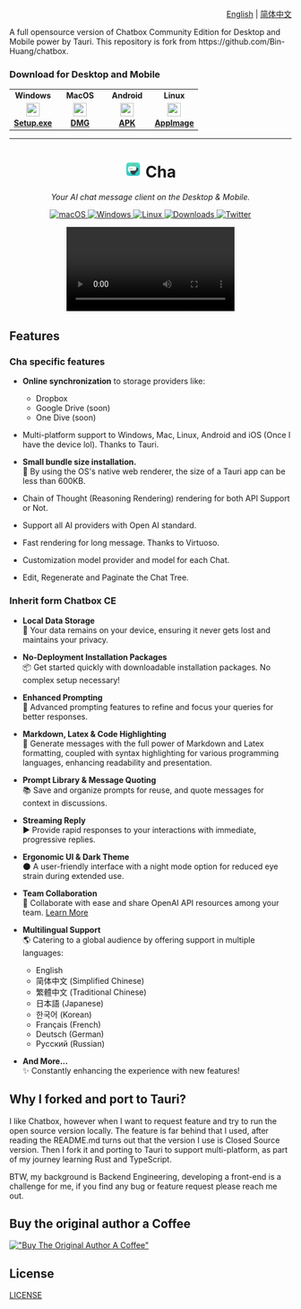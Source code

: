 <p align="right">
  <a href="README.md">English</a> |
  <a href="./doc/README-CN.md">简体中文</a>
</p>
A full opensource version of Chatbox Community Edition for Desktop and Mobile power by Tauri. 
This repository is fork from https://github.com/Bin-Huang/chatbox.

### Download for Desktop and Mobile

<table style="width: 100%">
  <tr>
    <td width="25%" align="center">
      <b>Windows</b>
    </td>
    <td width="25%" align="center">
      <b>MacOS</b>
    </td>
    <td width="25%" align="center">
      <b>Android</b>
    </td>
    <td width="25%" align="center">
      <b>Linux</b>
    </td>
  </tr>
  <tr style="text-align: center">
    <td align="center" valign="middle">
      <a href='https://github.com/adzimzf/cha/releases/download/v1.0.3/Cha_1.0.3.exe'>
        <img src='./doc/statics/windows.png' style="height:24px; width: 24px" />
        <br />
        <b>Setup.exe</b>
      </a>
    </td>
    <td align="center" valign="middle">
      <a href='https://github.com/adzimzf/cha/releases/download/v1.0.3/Cha_1.0.3_x64.dmg'>
        <img src='./doc/statics/mac.png' style="height:24px; width: 24px" />
        <br />
        <b>DMG</b> 
      </a>
    </td>
    <td align="center" valign="middle">
      <a href='https://github.com/adzimzf/cha/releases/download/v1.0.3/Cha_1.0.3.apk'>
        <img src='./doc/statics/android.png' style="height:24px; width: 24px" />
        <br />
        <b>APK</b>
      </a>
    </td>
    <td align="center" valign="middle">
      <a href='https://github.com/adzimzf/cha/releases/download/v1.0.3/Cha_1.0.3.dpkg'>
        <img src='./doc/statics/linux.png' style="height:24px; width: 24px" />
        <br />
        <b>AppImage</b>
      </a>
    </td>
  </tr>
</table>

---

<h1 align="center">
<img src='./doc/statics/icon.png' width='30'>
<span>
    Cha 
</span>
</h1>
<p align="center">
    <em>Your AI chat message client on the Desktop & Mobile.</em>
</p>

<p align="center">
<a href="https://github.com/Bin-Huang/chatbox/releases" target="_blank">
<img alt="macOS" src="https://img.shields.io/badge/-macOS-black?style=flat-square&logo=apple&logoColor=white" />
</a>
<a href="https://github.com/Bin-Huang/chatbox/releases" target="_blank">
<img alt="Windows" src="https://img.shields.io/badge/-Windows-blue?style=flat-square&logo=windows&logoColor=white" />
</a>
<a href="https://github.com/Bin-Huang/chatbox/releases" target="_blank">
<img alt="Linux" src="https://img.shields.io/badge/-Linux-yellow?style=flat-square&logo=linux&logoColor=white" />
</a>
<a href="https://github.com/Bin-Huang/chatbox/releases" target="_blank">
<img alt="Downloads" src="https://img.shields.io/github/downloads/Bin-Huang/chatbox/total.svg?style=flat" />
</a>
<a href="https://twitter.com/benn_huang" target="_blank">
<img alt="Twitter" src="https://img.shields.io/badge/follow-benn_huang-blue?style=flat&logo=Twitter" />
</a>
</p>

<p align="center">
<video src="https://github.com/user-attachments/assets/e8ff2ec8-e82f-4700-ba87-570d1237e480" controls="controls" style="max-width: 300px;"></video>
</p>

## Features

### Cha specific features
-   **Online synchronization** to storage providers like:
    - Dropbox
    - Google Drive (soon)
    - One Dive (soon)
-   Multi-platform support to Windows, Mac, Linux, Android and iOS (Once I have the device lol). Thanks to Tauri.
  
-   **Small bundle size installation.**  
    :floppy_disk: By using the OS's native web renderer, the size of a Tauri app can be less than 600KB.
-   Chain of Thought (Reasoning Rendering) rendering for both API Support or Not.
-   Support all AI providers with Open AI standard.
-   Fast rendering for long message. Thanks to Virtuoso.
-   Customization model provider and model for each Chat.
-   Edit, Regenerate and Paginate the Chat Tree.

### Inherit form Chatbox CE
-   **Local Data Storage**  
    :floppy_disk: Your data remains on your device, ensuring it never gets lost and maintains your privacy.

-   **No-Deployment Installation Packages**  
    :package: Get started quickly with downloadable installation packages. No complex setup necessary!

-   **Enhanced Prompting**  
    :speech_balloon: Advanced prompting features to refine and focus your queries for better responses.

-   **Markdown, Latex & Code Highlighting**  
    :scroll: Generate messages with the full power of Markdown and Latex formatting, coupled with syntax highlighting for various programming languages, enhancing readability and presentation.

-   **Prompt Library & Message Quoting**  
    :books: Save and organize prompts for reuse, and quote messages for context in discussions.

-   **Streaming Reply**  
    :arrow_forward: Provide rapid responses to your interactions with immediate, progressive replies.

-   **Ergonomic UI & Dark Theme**  
    :new_moon: A user-friendly interface with a night mode option for reduced eye strain during extended use.

-   **Team Collaboration**  
    :busts_in_silhouette: Collaborate with ease and share OpenAI API resources among your team. [Learn More](./team-sharing/README.md)
  
- **Multilingual Support**  
    :earth_americas: Catering to a global audience by offering support in multiple languages:

    -   English
    -   简体中文 (Simplified Chinese)
    -   繁體中文 (Traditional Chinese)
    -   日本語 (Japanese)
    -   한국어 (Korean)
    -   Français (French)
    -   Deutsch (German)
    -   Русский (Russian)

-   **And More...**  
    :sparkles: Constantly enhancing the experience with new features!

## Why I forked and port to Tauri?

I like Chatbox, however when I want to request feature and try to run the open source version locally. The feature is far behind that I used, after reading the README.md turns out that the version I use is Closed Source version.
Then I fork it and porting to Tauri to support multi-platform, as part of my journey learning Rust and TypeScript.

BTW, my background is Backend Engineering, developing a front-end is a challenge for me, if you find any bug or feature request please reach me out.

## Buy the original author a Coffee

[!["Buy The Original Author A Coffee"](https://www.buymeacoffee.com/assets/img/custom_images/orange_img.png)](https://buymeacoffee.com/benn)


## License

[LICENSE](./LICENSE)
